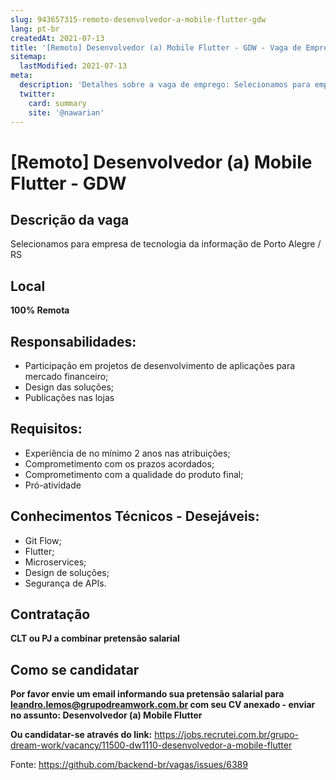 ```yaml
---
slug: 943657315-remoto-desenvolvedor-a-mobile-flutter-gdw
lang: pt-br
createdAt: 2021-07-13
title: '[Remoto] Desenvolvedor (a) Mobile Flutter - GDW - Vaga de Emprego'
sitemap:
  lastModified: 2021-07-13
meta:
  description: 'Detalhes sobre a vaga de emprego: Selecionamos para empresa de tecnologia da informação de Porto Alegre / RS'
  twitter:
    card: summary
    site: '@nawarian'
---
```


# [Remoto] Desenvolvedor (a) Mobile Flutter - GDW

## Descrição da vaga

Selecionamos para empresa de tecnologia da informação de Porto Alegre / RS

## Local
**100% Remota**

## Responsabilidades:

- Participação em projetos de desenvolvimento de aplicações para mercado financeiro;
- Design das soluções;
- Publicações nas lojas

## Requisitos:

- Experiência de no mínimo 2 anos nas atribuições;
- Comprometimento com os prazos acordados;
- Comprometimento com a qualidade do produto final;
- Pró-atividade

## Conhecimentos Técnicos - Desejáveis:

- Git Flow;
- Flutter;
- Microservices;
- Design de soluções;
- Segurança de APIs.

## Contratação

**CLT ou PJ a combinar pretensão salarial**

## Como se candidatar

**Por favor envie um email informando sua pretensão salarial para leandro.lemos@grupodreamwork.com.br com seu CV anexado - enviar no assunto: Desenvolvedor (a) Mobile Flutter**

**Ou candidatar-se através do link:** https://jobs.recrutei.com.br/grupo-dream-work/vacancy/11500-dw1110-desenvolvedor-a-mobile-flutter

Fonte: https://github.com/backend-br/vagas/issues/6389